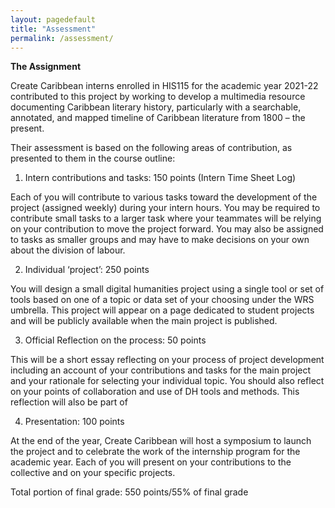 ```yaml
---
layout: pagedefault
title: "Assessment"
permalink: /assessment/
---
```


__The Assignment__

Create Caribbean interns enrolled in HIS115 for the academic year 2021-22 contributed to this project by working to develop a multimedia resource documenting Caribbean literary history, particularly with a searchable, annotated, and mapped timeline of Caribbean literature from 1800 – the present.

Their assessment is based on the following areas of contribution, as presented to them in the course outline:

1)	Intern contributions and tasks: 150 points (Intern Time Sheet Log)

Each of you will contribute to various tasks toward the development of the project (assigned weekly) during your intern hours. You may be required to contribute small tasks to a larger task where your teammates will be relying on your contribution to move the project forward. You may also be assigned to tasks as smaller groups and may have to make decisions on your own about the division of labour.

2)	Individual ‘project’: 250 points

You will design a small digital humanities project using a single tool or set of tools based on one of a topic or data set of your choosing under the WRS umbrella. This project will appear on a page dedicated to student projects and will be publicly available when the main project is published.

3)	Official Reflection on the process: 50 points

This will be a short essay reflecting on your process of project development including an account of your contributions and tasks for the main project and your rationale for selecting your individual topic. You should also reflect on your points of collaboration and use of DH tools and methods. This reflection will also be part of

4)	Presentation: 100 points

At the end of the year, Create Caribbean will host a symposium to launch the project and to celebrate the work of the internship program for the academic year. Each of you will present on your contributions to the collective and on your specific projects.

Total portion of final grade: 550 points/55% of final grade
